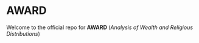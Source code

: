 # AWARD
Welcome to the official repo for **AWARD** (_Analysis of Wealth and Religious Distributions_)
